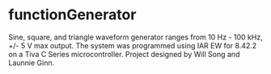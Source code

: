 # functionGenerator
Sine, square, and triangle waveform generator ranges from 10 Hz - 100 kHz, +/- 5 V max output. The system was programmed using IAR EW for 8.42.2 on a Tiva C Series microcontroller. Project designed by Will Song and Launnie Ginn.
